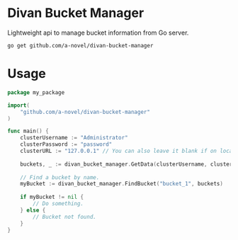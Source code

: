# Divan Bucket Manager

Lightweight api to manage bucket information from Go server.

```cgo
go get github.com/a-novel/divan-bucket-manager
```

# Usage

```go
package my_package

import(
	"github.com/a-novel/divan-bucket-manager"
)

func main() {
	clusterUsername := "Administrator"
	clusterPassword := "password"
	clusterURL := "127.0.0.1" // You can also leave it blank if on localhost.
	
	buckets, _ := divan_bucket_manager.GetData(clusterUsername, clusterPassword, clusterURL)
	
	// Find a bucket by name.
	myBucket := divan_bucket_manager.FindBucket("bucket_1", buckets)
	
	if myBucket != nil {
		// Do something.
    } else {
    	// Bucket not found.
    }
}
```